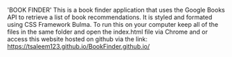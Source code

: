'BOOK FINDER'
This is a book finder application that uses the Google Books API to retrieve a list of book recommendations. It is styled and formated using CSS Framework Bulma. To run this on your computer keep all of the files in the same folder and open the index.html file via Chrome and or access this website hosted on github via the link: https://tsaleem123.github.io/BookFinder.github.io/

